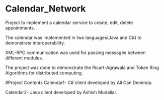 # Calendar_Network

Project to implement a calendar service to create, edit, delete appointments. 

The calendar was implemented in two languages(Java and C#) to demonstrate interoperability.

XML-RPC communication was used for passing messages between different modules.

The project was done to demonstrate the Ricart-Agrawala and Token Ring Algorithms for distributed computing.

#Project Contents
Calendar1- C# client developed by Ali Can Demiralp.

Calendar2- Java client developed by Ashish Mudaliar.
